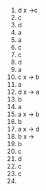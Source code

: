1. d  x ->c 
2. c
3. d
4. a
5. a
6. c
7. c
8. d
9. a
10. c x -> b
11. a
12. d x -> a
13. b
14. a
15. a x -> b
16. b
17. a x -> d
18. b x -> 
19. b
20. c
21. d
22. c
23. c
24. 